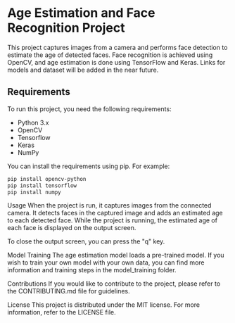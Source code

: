 # Age Estimation and Face Recognition Project

This project captures images from a camera and performs face detection to estimate the age of detected faces. Face recognition is achieved using OpenCV, and age estimation is done using TensorFlow and Keras.
Links for models and dataset will be added in the near future.

## Requirements

To run this project, you need the following requirements:

- Python 3.x
- OpenCV
- Tensorflow
- Keras
- NumPy

You can install the requirements using pip. For example:

```bash
pip install opencv-python
pip install tensorflow
pip install numpy

```



Usage
When the project is run, it captures images from the connected camera. It detects faces in the captured image and adds an estimated age to each detected face. While the project is running, the estimated age of each face is displayed on the output screen.

To close the output screen, you can press the "q" key.

Model Training
The age estimation model loads a pre-trained model. If you wish to train your own model with your own data, you can find more information and training steps in the model_training folder.

Contributions
If you would like to contribute to the project, please refer to the CONTRIBUTING.md file for guidelines.

License
This project is distributed under the MIT license. For more information, refer to the LICENSE file.

